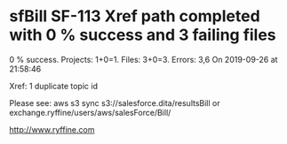 # sfBill SF-113 Xref path completed with 0 % success and 3 failing files

0 % success. Projects: 1+0=1.  Files: 3+0=3. Errors: 3,6  On 2019-09-26 at 21:58:46

Xref: 1 duplicate topic id

Please see: aws s3 sync s3://salesforce.dita/resultsBill or exchange.ryffine/users/aws/salesForce/Bill/

http://www.ryffine.com
